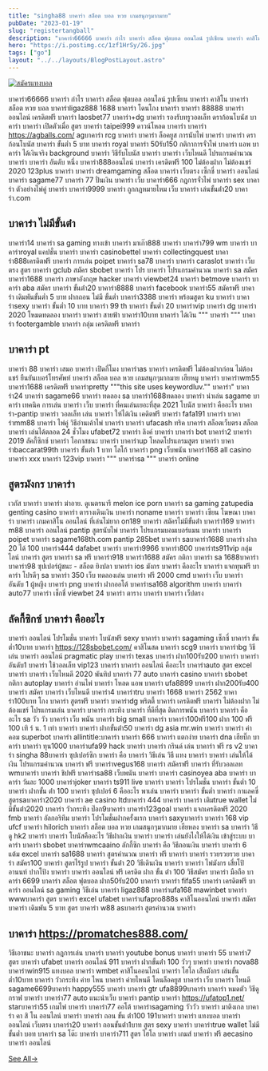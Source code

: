 ```yaml
---
title: "singha88 บาคาร่า สล็อต บอล หวย เกมสนุกๆมากมาย"
pubDate: "2023-01-19"
slug: "registertangball"
description: "บาคาร่า66666 บาคาร่า กําไร บาคาร่า สล็อต ฟุตบอล ออนไลน์ รูปเซียน บาคาร่า คาสิโน บาคาร่า สล็อต หวย บอล บาคาร่าligaz888 1688 บาคาร่า โดนโกง"
hero: "https://i.postimg.cc/1zf1HrSy/26.jpg"
tags: ["go"]
layout: "../../layouts/BlogPostLayout.astro"
---
```


<html lang="TH">

<head>
  
  <script type="application/ld+json">
    {
      "@context": "https://schema.org",
      "@type": "Article",
      "mainEntityOfPage": {
        "@type": "WebPage",
        "@id": "https://www.ourtask.org/posts/registertangball/"
      },
      "headline": "singha88 บาคาร่า สล็อต บอล หวย เกมสนุกๆมากมาย",
      "image": "https://i.postimg.cc/1zf1HrSy/26.jpg",  
      "InLanguage": "TH",    
      "description": "บาคาร่า66666 บาคาร่า กําไร บาคาร่า สล็อต ฟุตบอล ออนไลน์ รูปเซียน บาคาร่า คาสิโน บาคาร่า สล็อต หวย บอล บาคาร่าligaz888 1688 บาคาร่า โดนโกง",  
      "author": {
        "@type": "Person",
        "name": "southblade"
      },  
      "publisher": {
        "@type": "Organization",
        "name": "",
        "logo": {
          "@type": "ImageObject",
          "url": ""
        }
      },
      "datePublished": "2023-01-19"
    }
    
    </script>




  <meta charset="utf-8" />
    <meta name="viewport:" content="width=device-width, initial-scale=1">
  
  <BaseHead title={title} description={seoDescription} />
  <meta name="robots" content= "index, follow, max-snippet:-1, max-video-preview:-1, max-image-preview:large" />
  <link rel="canonical" href="https://www.ourtask.org/posts/registertangball/" />
</head>
<body class="bg-white text-black font-body leading-normal personality-casual">
  <Nav />

  <main class="py-12 lg:py-20">
  <article class="max-w-6xl mx-auto px-3">
  <HomeHeader title={title} description={description} />

  <a href="https://nazavip.com/26174/t41626o2r59456244323y2m2l464p4" rel="nofollow"><img alt="สมัครแทงบอล" src="https://xn--m3cisqgb6aza1f7e6cq.com/wp-content/uploads/2022/12/register-gmz.gif" /></a><br />



บาคาร่า66666 บาคาร่า กําไร บาคาร่า สล็อต ฟุตบอล ออนไลน์ รูปเซียน บาคาร่า คาสิโน บาคาร่า สล็อต หวย บอล บาคาร่าligaz888 1688 บาคาร่า โดนโกง บาคาร่า บาคาร่า 88888 บาคาร่า ออนไลน์ เครดิตฟรี บาคาร่า laosbet77 บาคาร่า+dg บาคาร่า รองรับทรูวอลเล็ท ดราก้อนโบนัส บาคาร่า บาคาร่า เปิดตัวเมื่อ สูตร บาคาร่า taipei999 ดาวน์โหลด บาคาร่า บาคาร่า https://agballs.com/ agบาคาร่า rcg บาคาร่า บาคาร่า ล็อคยูส การนับไพ่ บาคาร่า บาคาร่า ดราก้อนโบนัส บาคาร่า ขั้นต่ำ 5 บาท บาคาร่า royal บาคาร่า 50รับ150 กติกาการจั่วไพ่ บาคาร่า แอพ บาคาร่า ได้เงินจริง background บาคาร่า วิธีรับโบนัส บาคาร่า บาคาร่า เว็บไหนดี โปรแกรมคํานวณ บาคาร่า บาคาร่า อันดับ หนึ่ง บาคาร่า888ออนไลน์ บาคาร่า เครดิตฟรี 100 ไม่ต้องฝาก ไม่ต้องแชร์ 2020 123plus บาคาร่า บาคาร่า dreamgaming สล็อต บาคาร่า เว็บตรง เซ็กซี่ บาคาร่า ออนไลน์ บาคาร่า sagame77 บาคาร่า 77 ปั่นเงิน บาคาร่า เว็บ บาคาร่า666 กฎการจั่วไพ่ บาคาร่า sex บาคาร่า ตัวอย่างไพ่คู่ บาคาร่า บาคาร่า9999 บาคาร่า ถูกกฎหมายไหม เว็บ บาคาร่า เล่นขั้นต่ํา20 บาคาร่า.com

## บาคาร่า ไม่มีขั้นต่ํา

บาคาร่า14 บาคาร่า sa gaming ทางเข้า บาคาร่า มาเก๊า888 บาคาร่า บาคาร่า799 wm บาคาร่า บาคาร่าroyal แคปชั่น บาคาร่า บาคาร่า casinobettel บาคาร่า collectingquest บาคาร่า888เครดิตฟรี บาคาร่า การเล่น poipet บาคาร่า sa78 บาคาร่า บาคาร่า caraslot บาคาร่า เว็บ ตรง สูตร บาคาร่า gclub สมัคร sbobet บาคาร่า โปร บาคาร่า โปรแกรมคํานวณ บาคาร่า sa สมัคร บาคาร่า1688 บาคาร่า ภาษาอังกฤษ hacker บาคาร่า viewbet24 บาคาร่า betmove บาคาร่า บาคาร่า aba สมัคร บาคาร่า ขั้นต่ํา20 บาคาร่า8888 บาคาร่า facebook บาคาร่า55 สมัครฟรี บาคาร่า เดิมพันขั้นต่ำ 5 บาท ฝากถอน ไม่มี ขั้นต่ำ บาคาร่า3388 บาคาร่า พร้อมสูตร ku บาคาร่า บาคาร่าsexy บาคาร่า ขั้นต่ำ 10 บาท บาคาร่า 99 th บาคาร่า ขั้นต่ำ 20 บาคาร่าvip บาคาร่า dg บาคาร่า 2020 โหมดทดลอง บาคาร่า บาคาร่า สายฟ้า บาคาร่า10บาท บาคาร่า ได้เงิน """ บาคาร่า """ บาคาร่า footergamble บาคาร่า กลุ่ม เครดิตฟรี บาคาร่า

## บาคาร่า pt

บาคาร่า 88 บาคาร่า เสมอ บาคาร่า เปิดกี่โมง บาคาร่าas บาคาร่า เครดิตฟรี ไม่ต้องฝากก่อน ไม่ต้องแชร์ ยืนยันเบอร์โทรศัพท์ บาคาร่า สล็อต บอล หวย เกมสนุกๆมากมาย เฮียหมู บาคาร่า บาคาร่าwm55 บาคาร่า1688 เครดิตฟรี บาคาร่าpretty """this site uses keywordluv."" บาคาร่า" บาคาร่า24 บาคาร่า sagame66 บาคาร่า ทดลอง sa บาคาร่า1688ทดลอง บาคาร่า น่าเล่น sagame บาคาร่า เทคนิค การเล่น บาคาร่า เว็บ บาคาร่า ที่คนเล่นเยอะที่สุด 2021 โบนัส บาคาร่า คืออะไร บาคาร่า-pantip บาคาร่า วอลเล็ท เล่น บาคาร่า ให้ได้เงิน เคดิตฟรี บาคาร่า fafa191 บาคาร่า บาคาร่าmm88 บาคาร่า ไพ่คู่ วิธีอ่านเค้าไพ่ บาคาร่า บาคาร่า ufacash ทริค บาคาร่า สล็อตเว็บตรง สล็อต บาคาร่า เล่นได้ตลอด 24 ชั่วโมง ufabet72 บาคาร่า ลิงค์ บาคาร่า บาคาร่า bot บาคาร่า2 บาคาร่า 2019 ลัคกี้ซิกซ์ บาคาร่า โอกาสชนะ บาคาร่า บาคาร่าup โหลดโปรแกรมสูตร บาคาร่า บาคาร่าbaccarat99th บาคาร่า ขั้นต่ํา 1 บาท โลโก้ บาคาร่า png เว็บพนัน บาคาร่า168 all casino บาคาร่า xxx บาคาร่า 123vip บาคาร่า """ บาคาร่าsa """ บาคาร่า online

## สูตรมังกร บาคาร่า

เวกัส บาคาร่า บาคาร่า ฆ่าอาย. ดูเนตรนารี melon ice porn บาคาร่า sa gaming zatupedia genting casino บาคาร่า ตารางเดินเงิน บาคาร่า noname บาคาร่า บาคาร่า เซียน โฆษณา บาคาร่า บาคาร่า เกมคาสิโน ออนไลน์ ที่เล่นไม่ยาก on189 บาคาร่า สมัครไม่มีขั้นต่ํา บาคาร่า169 บาคาร่า m88 บาคาร่า ออนไลน์ pantip สูตรนับไพ่ บาคาร่า โปรแกรมบอมเบอร์แมน บาคาร่า บาคาร่า poipet บาคาร่า sagame168th.com pantip 285bet บาคาร่า saบาคาร่า1688 บาคาร่า ฝาก 20 ได้ 100 บาคาร่า444 dafabet บาคาร่า บาคาร่า9966 บาคาร่า800 บาคาร่าts911vip กลุ่มไลน์ บาคาร่า สูตร บาคาร่า sa ฟรี บาคาร่า918 บาคาร่า1688 สมัคร กติกา บาคาร่า sa 1688บาคาร่า บาคาร่า98 ซุปเปอร์ผู้ชนะ - สล็อต ยิงปลา บาคาร่า ios มังกร บาคาร่า คืออะไร บาคาร่า แจกทุนฟรี บาคาร่า โปรดีๆ sa บาคาร่า 350 เว็บ ทดลองเล่น บาคาร่า ฟรี 2000 cmd บาคาร่า เว็บ บาคาร่า อันดับ 1 ผู้หญิง บาคาร่า png บาคาร่า ฝากออโต้ บาคาร่าsa168 algorithm บาคาร่า บาคาร่า auto77 บาคาร่า เช็กชี่ viewbet 24 บาคาร่า ตาราง บาคาร่า บาคาร่า เว็ปตรง

## ลัคกี้ซิกซ์ บาคาร่า คืออะไร

บาคาร่า ออนไลน์ โปรโมชั่น บาคาร่า โบนัสฟรี sexy บาคาร่า บาคาร่า sagaming เซ็กซี่ บาคาร่า ขั้นต่ำ10บาท บาคาร่า https://128sbobet.com/ คาสิโนสด บาคาร่า scg9 บาคาร่า บาคาร่าbg วิธีเล่น บาคาร่า ออนไลน์ pragmatic play บาคาร่า texas บาคาร่า ฝาก100รับ200 บาคาร่า บาคาร่า อันดับ1 บาคาร่า ใช้วอลเล็ท vip123 บาคาร่า บาคาร่า ออนไลน์ คืออะไร บาคาร่าauto สูตร excel บาคาร่า บาคาร่า เว็บไหนดี 2020 พันทิป บาคาร่า 77 auto บาคาร่า casino บาคาร่า sbobet กติกา autoplay บาคาร่า อ่านไพ่ บาคาร่า โหลด แอพ บาคาร่า ufa8899 บาคาร่า ฝาก200รับ400 บาคาร่า สมัคร บาคาร่า เว็บไหนดี บาคาร่า4 บาคาร่าtru บาคาร่า 1668 บาคาร่า 2562 บาคาร่า100บาท โกง บาคาร่า สูตรฟรี บาคาร่า บาคาร่าdg พริตตี้ บาคาร่า เครดิตฟรี บาคาร่า ไม่ต้องฝาก ไม่ต้องแชร์ โปรแกรมเล่น บาคาร่า บาคาร่า กระทิง บาคาร่า ที่ดีที่สุด ติดการพนัน บาคาร่า บาคาร่า คือ อะไร sa วัว วัว บาคาร่า เว็บ พนัน บาคาร่า big small บาคาร่า บาคาร่า100ฟรี100 ฝาก 100 ฟรี 100 เทิ ร์ น. 1 เท่า บาคาร่า บาคาร่า ฝากขั้นต่ํา50 บาคาร่า dg asia mr.win บาคาร่า บาคาร่า ค่าคอม superbot บาคาร่า allintitle:บาคาร่า บาคาร่า 666 บาคาร่า แตกง่าย บาคาร่า dna เฮียบิ๊ก บาคาร่า บาคาร่า ทุน1000 บาคาร่าufa99 hack บาคาร่า บาคาร่า กรินด์ เล่น บาคาร่า ฟรี rs v2 บาคาร่า singha 88บาคาร่า ซุปเปอร์ซิก บาคาร่า คือ บาคาร่า วิธีเล่น วิธี แทง บาคาร่า บาคาร่า เล่นให้ได้เงิน โปรแกรมคํานวณ บาคาร่า ฟรี บาคาร่าvegus168 บาคาร่า สมัครฟรี บาคาร่า ที่รับวอลเลท wmบาคาร่า บาคาร่า ชิปฟรี บาคาร่าsa88 เว็บพนัน บาคาร่า บาคาร่า casinoyea aba บาคาร่า บาคาร่า วันละ 1000 บาคาร่าjoker บาคาร่า ts911 live บาคาร่า บาคาร่า โปรโมชั่น บาคาร่า ขั้นต่ำ 10 บาคาร่า ฝากขั้น ต่ํา 100 บาคาร่า ซุปเปอร์ 6 คืออะไร พาเล่น บาคาร่า บาคาร่า ขั้นต่ำ บาคาร่า กาแลคซี่ สูตรsaบาคาร่า2020 บาคาร่า ae casino ltdบาคาร่า 444 บาคาร่า บาคาร่า เติมtrue wallet ไม่มีขั้นต่ํา2020 บาคาร่า วัวกระทิง ป๊อก9บาคาร่า บาคาร่า123goal บาคาร่า แจกเครดิตฟรี 2020 fmb บาคาร่า อัลกอริทึม บาคาร่า โปรโมชั่นฝากครั้งแรก บาคาร่า saxyบาคาร่า บาคาร่า 168 vip ufcf บาคาร่า hilorich บาคาร่า สล็อต บอล หวย เกมสนุกๆมากมาย เฮียหลง บาคาร่า sa บาคาร่า วิธีดู hk2 บาคาร่า บาคาร่า โบนัสคืออะไร วิธีฝากเงิน บาคาร่า บาคาร่า เล่นยังไงให้ได้เงิน เข้าสู่ระบบ บาคาร่า บาคาร่า sbobet บาคาร่าwmcaaino ลักกี้ซิก บาคาร่า คือ วิธีถอนเงิน บาคาร่า บาคาร่า 6 แต้ม excel บาคาร่า sa1688 บาคาร่า สูตรคํานวณ บาคาร่า ฟรี บาคาร่า บาคาร่า รวยรวยรวย บาคาร่า สมัคร100 บาคาร่า สูตรไร้รูป บาคาร่า ขั้นต่ํา 20 วิธีเดินเงิน บาคาร่า บาคาร่า ไพ่มังกร เสี่ยโป้ อานนท์ ปากโป้ง บาคาร่า บาคาร่า ออนไลน์ ฟรี เครดิต ฝาก ขั้น ต่ํา 100 วิธีสมัคร บาคาร่า มือถือ บาคาร่า 6699 บาคาร่า สล็อต ฟุตบอล ฝาก50รับ200 บาคาร่า บาคาร่า fifa55 บาคาร่า เครดิตฟรี บาคาร่า ออนไลน์ sa gaming วิธีเล่น บาคาร่า ligaz888 บาคาร่าufa168 mawinbet บาคาร่า wwwบาคาร่า สูตร บาคาร่า excel ufabet บาคาร่าufapro888s คาสิโนออนไลน์ บาคาร่า สมัคร บาคาร่า เดิมพัน 5 บาท สูตร บาคาร่า w88 asบาคาร่า สูตรคํานวณ บาคาร่า

## บาคาร่า https://promatches888.com/

วิธีเอาชนะ บาคาร่า กฎการเล่น บาคาร่า บาคาร่า youtube bonus บาคาร่า บาคาร่า 55 บาคาร่า7 สูตร บาคาร่า ufabet บาคาร่า ออนไลน์ 911 บาคาร่า ฝากขั้นต่ํา 100 วัวๆ บาคาร่า บาคาร่า nova88 บาคาร่าwin915 แทงบอล บาคาร่า wmbet คาสิโนออนไลน์ บาคาร่า ไฮโล เสือมังกร เล่นขั้นต่ำ10บาท บาคาร่า วัวกระทิง ค่าย ไหน บาคาร่า ค่ายไหนดี โดนล็อคยูส บาคาร่า เว็บ บาคาร่า ไหนดี sagame6699บาคาร่า happy555 บาคาร่า บาคาร่า gtr ufa8899บาคาร่า บาคาร่า หมดตัว วิธีดูกราฟ บาคาร่า บาคาร่า77 auto แนะนําเว็บ บาคาร่า pantip บาคาร่า https://ufatop1.net/ starบาคาร่า55 เกมไพ่ บาคาร่า บาคาร่า77 ออโต้ บาคาร่าsagaming วัววัว บาคาร่า มาติงเกล บาคาร่า คา สิ โน ออนไลน์ บาคาร่า บาคาร่า ถอน ขั้น ต่ํา100 191บาคาร่า บาคาร่า แทงบอล บาคาร่า ออนไลน์ เว็บตรง บาคาร่า20 บาคาร่า ถอนขั้นต่ํา1บาท สูตร sexy บาคาร่า บาคาร่าtrue wallet ไม่มีขั้นต่ำ บอท บาคาร่า sa โต๊ะ บาคาร่า บาคาร่า711 สูตร ไฮโล บาคาร่า เกมส์ บาคาร่า ฟรี aecasino บาคาร่า ออนไลน์






<script src="https://apps.elfsight.com/p/platform.js" defer></script>
<div class="elfsight-app-22dbebde-641c-4627-906d-02171d60303d"></div>

  <section class="flex space-x-8 justify-center text-xl pt-8 font-bold">
    <a href="/posts" class="mr-8" data-test="see-all-link">
      See All<span class="squiggle">&rarr;</span>
    </a>
  </section>
    <Footer />

    

    
</body>




